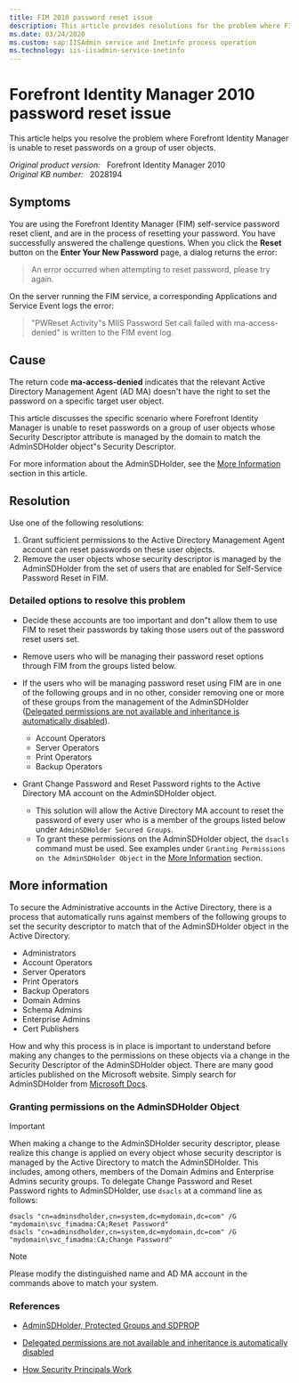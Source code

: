 ```yaml
---
title: FIM 2010 password reset issue
description: This article provides resolutions for the problem where FIM is unable to reset passwords on a group of user objects.
ms.date: 03/24/2020
ms.custom: sap:IISAdmin service and Inetinfo process operation
ms.technology: iis-iisadmin-service-inetinfo
---
```

# Forefront Identity Manager 2010 password reset issue

This article helps you resolve the problem where Forefront Identity Manager is unable to reset passwords on a group of user objects.

_Original product version:_ &nbsp; Forefront Identity Manager 2010  
_Original KB number:_ &nbsp; 2028194

## Symptoms

You are using the Forefront Identity Manager (FIM) self-service password reset client, and are in the process of resetting your password. You have successfully answered the challenge questions. When you click the **Reset** button on the **Enter Your New Password** page, a dialog returns the error:

> An error occurred when attempting to reset password, please try again.

On the server running the FIM service, a corresponding Applications and Service Event logs the error:

> "PWReset Activity"s MIIS Password Set call failed with ma-access-denied" is written to the FIM event log.

## Cause

The return code **ma-access-denied** indicates that the relevant Active Directory Management Agent (AD MA) doesn't have the right to set the password on a specific target user object.

This article discusses the specific scenario where Forefront Identity Manager is unable to reset passwords on a group of user objects whose Security Descriptor attribute is managed by the domain to match the AdminSDHolder object"s Security Descriptor.

For more information about the AdminSDHolder, see the [More Information](#more-information) section in this article.

## Resolution

Use one of the following resolutions:

1. Grant sufficient permissions to the Active Directory Management Agent account can reset passwords on these user objects.
2. Remove the user objects whose security descriptor is managed by the AdminSDHolder from the set of users that are enabled for Self-Service Password Reset in FIM.

### Detailed options to resolve this problem  

- Decide these accounts are too important and don"t allow them to use FIM to reset their passwords by taking those users out of the password reset users set.
- Remove users who will be managing their password reset options through FIM from the groups listed below.
- If the users who will be managing password reset using FIM are in one of the following groups and in no other, consider removing one or more of these groups from the management of the AdminSDHolder ([Delegated permissions are not available and inheritance is automatically disabled](https://support.microsoft.com/help/817433/)).
  - Account Operators
  - Server Operators
  - Print Operators
  - Backup Operators

- Grant Change Password and Reset Password rights to the Active Directory MA account on the AdminSDHolder object.
  - This solution will allow the Active Directory MA account to reset the password of every user who is a member of the groups listed below under `AdminSDHolder Secured Groups`.
  - To grant these permissions on the AdminSDHolder object, the `dsacls` command must be used. See examples under `Granting Permissions on the AdminSDHolder Object` in the [More Information](#more-information) section.

## More information

To secure the Administrative accounts in the Active Directory, there is a process that automatically runs against members of the following groups to set the security descriptor to match that of the AdminSDHolder object in the Active Directory.

- Administrators
- Account Operators
- Server Operators
- Print Operators
- Backup Operators
- Domain Admins
- Schema Admins
- Enterprise Admins
- Cert Publishers

How and why this process is in place is important to understand before making any changes to the permissions on these objects via a change in the Security Descriptor of the AdminSDHolder object. There are many good articles published on the Microsoft website. Simply search for AdminSDHolder from [Microsoft Docs](/.).

### Granting permissions on the AdminSDHolder Object

> [!IMPORTANT]
> When making a change to the AdminSDHolder security descriptor, please realize this change is applied on every object whose security descriptor is managed by the Active Directory to match the AdminSDHolder. This includes, among others, members of the Domain Admins and Enterprise Admins security groups. To delegate Change Password and Reset Password rights to AdminSDHolder, use `dsacls` at a command line as follows:

```console
dsacls "cn=adminsdholder,cn=system,dc=mydomain,dc=com" /G "mydomain\svc_fimadma:CA;Reset Password"
dsacls "cn=adminsdholder,cn=system,dc=mydomain,dc=com" /G "mydomain\svc_fimadma:CA;Change Password"
```

> [!NOTE]
> Please modify the distinguished name and AD MA account in the commands above to match your system.

### References

- [AdminSDHolder, Protected Groups and SDPROP](/previous-versions/technet-magazine/ee361593(v=msdn.10))

- [Delegated permissions are not available and inheritance is automatically disabled](https://support.microsoft.com/help/817433)

- [How Security Principals Work](/previous-versions/windows/it-pro/windows-server-2003/cc779144(v=ws.10))
